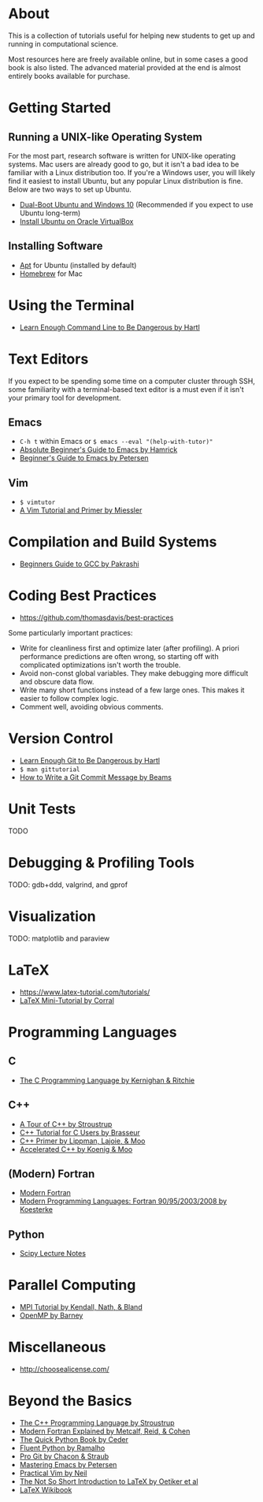 # About
This is a collection of tutorials useful for helping new students to get up and running in computational science.

Most resources here are freely available online, but in some cases a good book is also listed. The advanced material provided at the end is almost entirely books available for purchase.

# Getting Started

## Running a UNIX-like Operating System
For the most part, research software is written for UNIX-like operating systems. Mac users are already good to go, but it isn't a bad idea to be familiar with a Linux distribution too. If you're a Windows user, you will likely find it easiest to install Ubuntu, but any popular Linux distribution is fine. Below are two ways to set up Ubuntu.

- [Dual-Boot Ubuntu and Windows 10](http://www.everydaylinuxuser.com/2015/11/how-to-install-ubuntu-linux-alongside.html) (Recommended if you expect to use Ubuntu long-term)
- [Install Ubuntu on Oracle VirtualBox](http://linus.nci.nih.gov/bdge/installUbuntu.html)

## Installing Software
- [Apt](https://help.ubuntu.com/lts/serverguide/apt.html) for Ubuntu (installed by default)
- [Homebrew](http://brew.sh/) for Mac

# Using the Terminal
- [Learn Enough Command Line to Be Dangerous by Hartl](https://www.learnenough.com/command-line-tutorial)

# Text Editors
If you expect to be spending some time on a computer cluster through SSH, some familiarity with a terminal-based text editor is a must even if it isn't your primary tool for development.

## Emacs
- `C-h t` within Emacs or `$ emacs --eval "(help-with-tutor)"`
- [Absolute Beginner's Guide to Emacs by Hamrick](http://www.jesshamrick.com/2012/09/10/absolute-beginners-guide-to-emacs/)
- [Beginner's Guide to Emacs by Petersen](https://www.masteringemacs.org/article/beginners-guide-to-emacs)

## Vim
- `$ vimtutor`
- [A Vim Tutorial and Primer by Miessler](https://danielmiessler.com/study/vim/)

# Compilation and Build Systems
- [Beginners Guide to GCC by Pakrashi](https://phoxis.org/2009/12/01/beginners-guide-to-gcc/)

# Coding Best Practices
- https://github.com/thomasdavis/best-practices

Some particularly important practices:

- Write for cleanliness first and optimize later (after profiling). A priori performance predictions are often wrong, so starting off with complicated optimizations isn't worth the trouble.
- Avoid non-const global variables. They make debugging more difficult and obscure data flow.
- Write many short functions instead of a few large ones. This makes it easier to follow complex logic.
- Comment well, avoiding obvious comments.

# Version Control
- [Learn Enough Git to Be Dangerous by Hartl](https://www.learnenough.com/git-tutorial)
- `$ man gittutorial`
- [How to Write a Git Commit Message by Beams](http://chris.beams.io/posts/git-commit/)

# Unit Tests
TODO

# Debugging & Profiling Tools
TODO: gdb+ddd, valgrind, and gprof

# Visualization
TODO: matplotlib and paraview

# LaTeX
- https://www.latex-tutorial.com/tutorials/
- [LaTeX Mini-Tutorial by Corral](http://mecmath.net/latex-tutorial.pdf)

# Programming Languages

## C
- [The C Programming Language by Kernighan & Ritchie](https://archive.org/details/the_c_programming_language_2)

## C++
- [A Tour of C++ by Stroustrup](https://isocpp.org/tour)
- [C++ Tutorial for C Users by Brasseur](http://www.4p8.com/eric.brasseur/cppcen.html)
- [C++ Primer by Lippman, Lajoie, & Moo](https://www.amazon.com/Primer-5th-Stanley-B-Lippman/dp/0321714113)
- [Accelerated C++ by Koenig & Moo](https://www.amazon.com/Accelerated-C-Practical-Programming-Example/dp/020170353X)

## (Modern) Fortran
- [Modern Fortran](https://bitbucket.org/eric_t/modern-fortran/wiki/Home)
- [Modern Programming Languages: Fortran 90/95/2003/2008 by Koesterke](https://www.tacc.utexas.edu/documents/13601/162125/fortran_class.pdf)

## Python
- [Scipy Lecture Notes](http://www.scipy-lectures.org/)

# Parallel Computing
- [MPI Tutorial by Kendall, Nath, & Bland](http://mpitutorial.com/)
- [OpenMP by Barney](https://computing.llnl.gov/tutorials/openMP/)

# Miscellaneous
- http://choosealicense.com/

# Beyond the Basics
- [The C++ Programming Language by Stroustrup](https://www.amazon.com/C-Programming-Language-4th/dp/0321563840)
- [Modern Fortran Explained by Metcalf, Reid, & Cohen](https://www.amazon.com/Explained-Numerical-Mathematics-Scientific-Computation/dp/0199601429)
- [The Quick Python Book by Ceder](https://www.amazon.com/Quick-Python-Book-Second/dp/193518220X)
- [Fluent Python by Ramalho](https://www.amazon.com/Fluent-Python-Luciano-Ramalho/dp/1491946008)
- [Pro Git by Chacon & Straub](https://git-scm.com/book/en/v2)
- [Mastering Emacs by Petersen](https://www.masteringemacs.org/)
- [Practical Vim by Neil](https://pragprog.com/book/dnvim2/practical-vim-second-edition)
- [The Not So Short Introduction to LaTeX by Oetiker et al](https://tobi.oetiker.ch/lshort/lshort.pdf)
- [LaTeX Wikibook](https://en.wikibooks.org/wiki/LaTeX)
